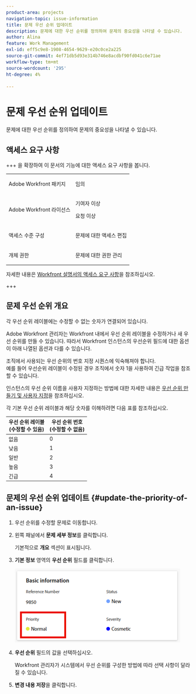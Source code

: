 ```yaml
---
product-area: projects
navigation-topic: issue-information
title: 문제 우선 순위 업데이트
description: 문제에 대한 우선 순위를 정의하여 문제의 중요성을 나타낼 수 있습니다.
author: Alina
feature: Work Management
exl-id: eff5c9e8-1908-4654-9629-e20c0ce2a225
source-git-commit: 4ef71db5d93e314b746e8acdbf90fd041c6e71ae
workflow-type: tm+mt
source-wordcount: '295'
ht-degree: 4%

---
```


# 문제 우선 순위 업데이트

문제에 대한 우선 순위를 정의하여 문제의 중요성을 나타낼 수 있습니다.

## 액세스 요구 사항

+++ 을 확장하여 이 문서의 기능에 대한 액세스 요구 사항을 봅니다.

<table style="table-layout:auto"> 
 <col> 
 <col> 
 <tbody> 
  <tr> 
   <td role="rowheader">Adobe Workfront 패키지</td> 
   <td> <p>임의</p> </td> 
  </tr> 
  <tr> 
   <td role="rowheader">Adobe Workfront 라이선스</td> 
   <td><p>기여자 이상</p> 
   <p>요청 이상</p> </td> 
  </tr> 
  <tr> 
   <td role="rowheader">액세스 수준 구성</td> 
   <td> <p>문제에 대한 액세스 편집</p> </td> 
  </tr> 
  <tr> 
   <td role="rowheader">개체 권한</td> 
   <td> <p>문제에 대한 권한 관리</p> </td> 
  </tr> 
 </tbody> 
</table>

자세한 내용은 [Workfront 설명서의 액세스 요구 사항](/help/quicksilver/administration-and-setup/add-users/access-levels-and-object-permissions/access-level-requirements-in-documentation.md)을 참조하십시오.

+++

## 문제 우선 순위 개요

각 우선 순위 레이블에는 수정할 수 없는 숫자가 연결되어 있습니다.

Adobe Workfront 관리자는 Workfront 내에서 우선 순위 레이블을 수정하거나 새 우선 순위를 만들 수 있습니다. 따라서 Workfront 인스턴스의 우선순위 필드에 대한 옵션이 아래 나열된 옵션과 다를 수 있습니다.

조직에서 사용되는 우선 순위의 번호 지정 시퀀스에 익숙해져야 합니다.\
예를 들어 우선순위 레이블이 수정된 경우 조직에서 숫자 1을 사용하여 긴급 작업을 참조할 수 있습니다.

인스턴스의 우선 순위 이름을 사용자 지정하는 방법에 대한 자세한 내용은 [우선 순위 만들기 및 사용자 지정](../../../administration-and-setup/customize-workfront/creating-custom-status-and-priority-labels/create-customize-priorities.md)을 참조하십시오.

각 기본 우선 순위 레이블과 해당 숫자를 이해하려면 다음 표를 참조하십시오.

<table style="table-layout:auto"> 
 <col> 
 <col> 
 <thead> 
  <tr> 
   <th>우선 순위 레이블 <br>(수정할 수 있음) </th> 
   <th>우선 순위 번호 <br>(수정할 수 없음) </th> 
  </tr> 
 </thead> 
 <tbody> 
  <tr> 
   <td> 없음 </td> 
   <td> 0 </td> 
  </tr> 
  <tr> 
   <td> 낮음 </td> 
   <td> 1 </td> 
  </tr> 
  <tr> 
   <td> 일반 </td> 
   <td> 2 </td> 
  </tr> 
  <tr> 
   <td> 높음 </td> 
   <td> 3 </td> 
  </tr> 
  <tr> 
   <td> 긴급 </td> 
   <td> 4 </td> 
  </tr> 
 </tbody> 
</table>

## 문제의 우선 순위 업데이트 {#update-the-priority-of-an-issue}

1. 우선 순위를 수정할 문제로 이동합니다.
1. 왼쪽 패널에서 **문제 세부 정보**&#x200B;를 클릭합니다.

   기본적으로 **개요** 섹션이 표시됩니다.

1. **기본 정보** 영역의 **우선 순위** 필드를 클릭합니다.

   ![문제 우선 순위](assets/issue-priority-field.png)

1. **우선 순위** 필드의 값을 선택하십시오.

   Workfront 관리자가 시스템에서 우선 순위를 구성한 방법에 따라 선택 사항이 달라질 수 있습니다.

1. **변경 내용 저장**&#x200B;을 클릭합니다.
